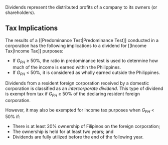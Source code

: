 Dividends represent the distributed profits of a company to its owners (or shareholders).

## Tax Implications
The results of a [[Predominance Test|Predominance Test]] conducted in a corporation has the following implications to a dividend for [[Income Tax|Income Tax]] purposes:
- If $G_{PH}$ ≥ 50%, the ratio in predominance test is used to determine how much of the income is earned within the Philippines.
- If ${G_{PH}}$ < 50%, it is considered as wholly earned outside the Philippines.

Dividends from a resident foreign corporation received by a domestic corporation is classified as an *intercorporate dividend*. This type of dividend is exempt from tax if $G_{PH}$ ≥ 50% of the declaring resident foreign corporation.

However, it may also be exempted for income tax purposes when $G_{PH}$ < 50% if:
- There is at least 20% ownership of Filipinos on the foreign corporation;
- The ownership is held for at least two years; and
- Dividends are fully utilized before the end of the following year.

